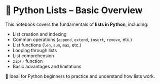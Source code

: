 
# 📘 Python Lists – Basic Overview

This notebook covers the fundamentals of **lists in Python**, including:

- List creation and indexing  
- Common operations (`append`, `extend`, `insert`, `remove`, etc.)  
- List functions (`len`, `sum`, `max`, etc.)  
- Looping through lists  
- List comprehension  
- `zip()` function  
- Basic advantages and limitations

📌 Ideal for Python beginners to practice and understand how lists work.
